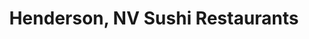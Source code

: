 ---
layout: city
title: Henderson, NV Sushi Restaurants
permalink: /nevada/henderson/
stateAbbr: NV
stateName: Nevada
cityName: Henderson

---